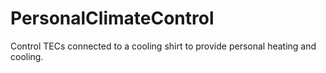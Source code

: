 # PersonalClimateControl
Control TECs connected to a cooling shirt to provide personal heating and cooling.
